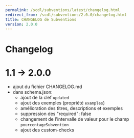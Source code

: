 ```yaml
---
permalink: /scdl/subventions/latest/changelog.html
redirect_from: /scdl/subventions/2.0.0/changelog.html
title: CHANGELOG de Subventions
version: 2.0.0
---
```


# Changelog

# 1.1 -> 2.0.0
- ajout du fichier CHANGELOG.md
- dans schema.json:
  - ajout de la clef `updated`
  - ajout des exemples (propriété `examples`)
  - amélioration des titres, descriptions et exemples
  - suppression des "required": false
  - changement de l'intervalle de valeur pour le champ `pourcentageSubvention`
  - ajout des custom-checks
